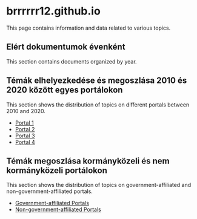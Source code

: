 # brrrrrr12.github.io

This page contains information and data related to various topics.

## Elért dokumentumok évenként

This section contains documents organized by year.




## Témák elhelyezkedése és megoszlása 2010 és 2020 között egyes portálokon

This section shows the distribution of topics on different portals between 2010 and 2020.

- [Portal 1](./444_2010-2019_teljes_kopusz.htmll)
- [Portal 2](./index_2010-2019_teljes_kopusz.html)
- [Portal 3](./mandinder_2010-2019_teljes_kopusz.html)
- [Portal 4](./origo_2010-2019_teljes_kopusz.html)

## Témák megoszlása kormányközeli és nem kormányközeli portálokon

This section shows the distribution of topics on government-affiliated and non-government-affiliated portals.

- [Government-affiliated Portals](/.Origo_Mandiner_2010-2019_teljes_kopusz.html)
- [Non-government-affiliated Portals](/.444_Index_2010-2019_teljes_kopusz.html)
